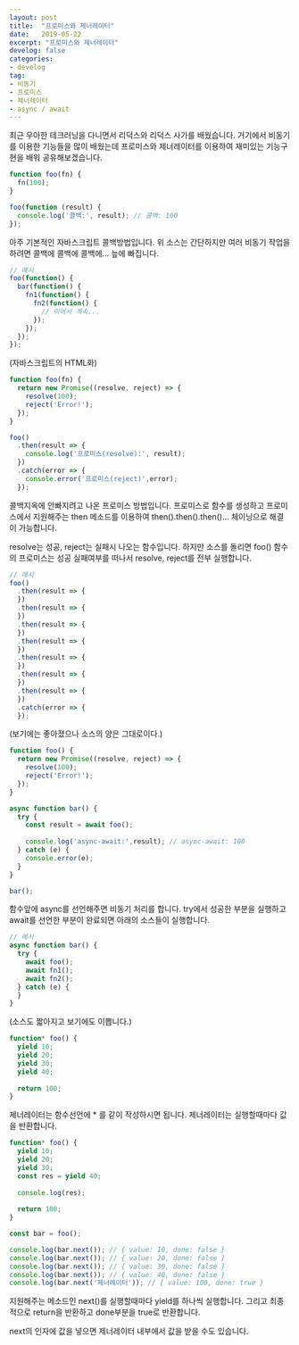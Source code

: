 ```yaml
---
layout: post
title:  "프로미스와 제너레이터"
date:   2019-05-22
excerpt: "프로미스와 제너레이터"
develog: false
categories:
- develog
tag:
- 비동기
- 프로미스
- 제너레이터
- async / await
---
```


최근 우아한 테크러닝을 다니면서 리덕스와 리덕스 사가를 배웠습니다. 거기에서 비동기를 이용한 기능들을 많이 배웠는데 프로미스와 제너레이터를 이용하여 재미있는 기능구현을 배워 공유해보겠습니다.

```javascript
function foo(fn) {
  fn(100);
}

foo(function (result) {
  console.log('콜백:', result); // 콜백: 100
});
```

아주 기본적인 자바스크립트 콜백방법입니다. 위 소스는 간단하지만 여러 비동기 작업을 하려면 콜백에 콜백에 콜백에... 늪에 빠집니다.

```javascript
// 예시
foo(function() {
  bar(function() {
    fn1(function() {
      fn2(function() {
        // 이어서 계속...
      });
    });
  });
});
```

(자바스크립트의 HTML화)

```javascript
function foo(fn) {
  return new Promise((resolve, reject) => {
    resolve(100);
    reject('Error!');
  });
}

foo()
  .then(result => {
    console.log('프로미스(resolve):', result);
  })
  .catch(error => {
    console.error('프로미스(reject)',error);
  });
```

콜백지옥에 안빠지려고 나온 프로미스 방법입니다. 프로미스로 함수를 생성하고 프로미스에서 지원해주는 then 메소드를 이용하여 then().then().then()... 체이닝으로 해결이 가능합니다.

resolve는 성공, reject는 실패시 나오는 함수입니다. 하지만 소스를 돌리면 foo() 함수의 프로미스는 성공 실패여부를 떠나서 resolve, reject를 전부 실행합니다. 

```javascript
// 예시
foo()
  .then(result => {
  })
  .then(result => {
  })
  .then(result => {
  })
  .then(result => {
  })
  .then(result => {
  })
  .then(result => {
  })
  .then(result => {
  })
  .catch(error => {
  });
```

(보기에는 좋아졌으나 소스의 양은 그대로이다.)

```javascript
function foo() {
  return new Promise((resolve, reject) => {
    resolve(100);
    reject('Error!');
  });
}

async function bar() {
  try {
    const result = await foo();
    
    console.log('async-await:',result); // async-await: 100 
  } catch (e) {
    console.error(e);
  }
}

bar();
```

함수앞에 async를 선언해주면 비동기 처리를 합니다. try에서 성공한 부분을 실행하고 await를 선언한 부분이 완료되면 아래의 소스들이 실행합니다.

```javascript
// 예시
async function bar() {
  try {
    await foo();
    await fn1();
    await fn2(); 
  } catch (e) {
  }
}
```

(소스도 짧아지고 보기에도 이쁩니다.)

```javascript
function* foo() {
  yield 10;
  yield 20;
  yield 30;
  yield 40;
  
  return 100;
}
```

제너레이터는 함수선언에 * 를 같이 작성하시면 됩니다. 제너레이터는 실행할때마다 값을 반환합니다.  

```javascript
function* foo() {
  yield 10;
  yield 20;
  yield 30;
  const res = yield 40;
  
  console.log(res);
  
  return 100;
}

const bar = foo();

console.log(bar.next()); // { value: 10, done: false }
console.log(bar.next()); // { value: 20, done: false }
console.log(bar.next()); // { value: 30, done: false }
console.log(bar.next()); // { value: 40, done: false }
console.log(bar.next('제너레이터')); // { value: 100, done: true }
```

지원해주는 메소드인 next()를 실행할때마다 yield를 하나씩 실행합니다. 그리고 최종적으로 return을 반환하고 done부분을 true로 반환합니다.

next의 인자에 값을 넣으면 제너레이터 내부에서 값을 받을 수도 있습니다.
